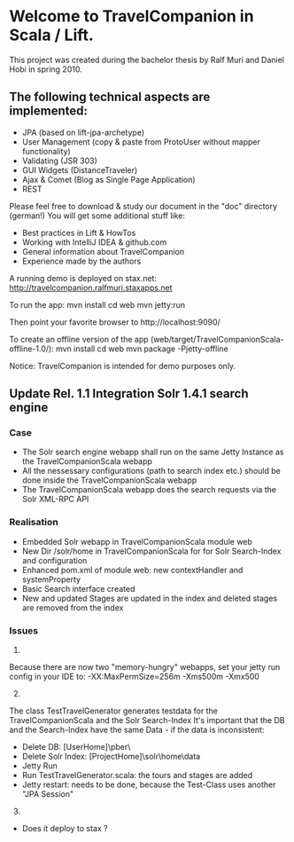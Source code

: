 Welcome to TravelCompanion in Scala / Lift.
========

This project was created during the bachelor thesis by Ralf Muri and Daniel Hobi in spring 2010.

## The following technical aspects are implemented:
- JPA (based on lift-jpa-archetype)
- User Management (copy & paste from ProtoUser without mapper functionality)
- Validating (JSR 303)
- GUI Widgets (DistanceTraveler)
- Ajax & Comet (Blog as Single Page Application)
- REST

Please feel free to download & study our document in the "doc" directory (german!)
You will get some additional stuff like:
- Best practices in Lift & HowTos
- Working with IntelliJ IDEA & github.com
- General information about TravelCompanion
- Experience made by the authors

A running demo is deployed on stax.net:
http://travelcompanion.ralfmuri.staxapps.net

To run the app:
mvn install
cd web
mvn jetty:run

Then point your favorite browser to http://localhost:9090/

To create an offline version of the app (web/target/TravelCompanionScala-offline-1.0/):
mvn install
cd web
mvn package -Pjetty-offline

Notice: TravelCompanion is intended for demo purposes only.

## Update Rel. 1.1 Integration Solr 1.4.1 search engine

### Case
- The Solr search engine webapp shall run on the same Jetty Instance as the TravelCompanionScala webapp
- All the nessessary configurations (path to search index etc.) should be done inside the TravelCompanionScala webapp
- The TravelCompanionScala webapp does the search requests via the Solr XML-RPC API

### Realisation
- Embedded Solr webapp in TravelCompanionScala module web
- New Dir /solr/home in TravelCompanionScala for for Solr Search-Index and configuration
- Enhanced pom.xml of module web: new contextHandler and systemProperty
- Basic Search interface created
- New and updated Stages are updated in the index and deleted stages are removed from the index

### Issues
1.
Because there are now two "memory-hungry" webapps, set your jetty run config in your IDE to:
-XX:MaxPermSize=256m
-Xms500m -Xmx500

2.
The class TestTravelGenerator generates testdata for the TravelCompanionScala and the Solr Search-Index
It's important that the DB and the Search-Index have the same Data - if the data is inconsistent:
- Delete DB: [UserHome]\pber\
- Delete Solr Index: [ProjectHome]\solr\home\data
- Jetty Run
- Run TestTravelGenerator.scala: the tours and stages are added
- Jetty restart: needs to be done, because the Test-Class uses another "JPA Session"

3.
- Does it deploy to stax ?
